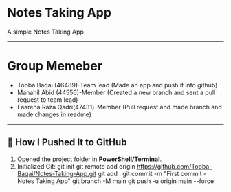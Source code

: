 # Notes Taking App

A simple Notes Taking App 

---

# Group Memeber
 - Tooba Baqai (46489)-Team lead (Made an app and push it into github)
 - Manahil Abid (44556)-Member (Created a new branch and sent a pull request to team lead)
 - Faareha Raza Qadri(47431)-Member (Pull request and made branch and made changes in readme)

---

## 📌 How I Pushed It to GitHub
1. Opened the project folder in **PowerShell/Terminal**.  
2. Initialized Git:
   git init
   git remote add origin https://github.com/Tooba-Baqai/Notes-Taking-App.git
   git add .
   git commit -m "First commit - Notes Taking App"
   git branch -M main
   git push -u origin main --force


